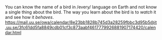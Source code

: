 You can know the name of a bird in /every/ language on Earth and not know a single thing about the bird. The way you learn about the bird is to *watch* it and see how it *behaves*.
https://mail.uu.se/owa/calendar/8e23bb1828b745d3a28259fbbc3d95b5@it.uu.se/3fc61dd5fa8849cdb01cf3c873aabf4617779926881907174420/calendar.html

<!--
**winterNan/winterNan** is a ✨ _special_ ✨ repository because its `README.md` (this file) appears on your GitHub profile.

Here are some ideas to get you started:

- 🔭 I’m currently working on ...
- 🌱 I’m currently learning ...
- 👯 I’m looking to collaborate on ...
- 🤔 I’m looking for help with ...
- 💬 Ask me about ...
- 📫 How to reach me: ...
- 😄 Pronouns: ...
- ⚡ Fun fact: ...
-->
